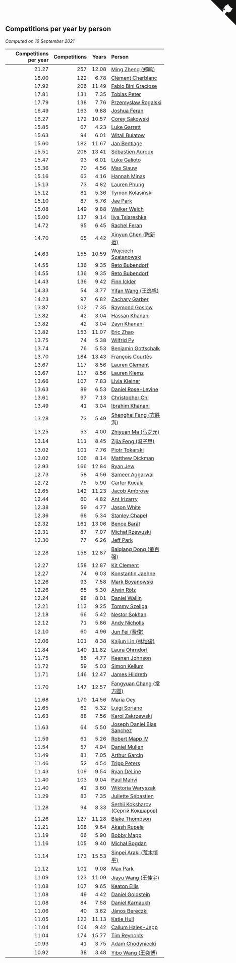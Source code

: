 ## Competitions per year by person

*Computed on 16 September 2021*

| Competitions per year | Competitions | Years | Person |
| ---: | ---: | ---: | :--- |
| 21.27 | 257 | 12.08 | [Ming Zheng (郑鸣)](https://www.worldcubeassociation.org/persons/2009ZHEN11) |
| 18.00 | 122 | 6.78 | [Clément Cherblanc](https://www.worldcubeassociation.org/persons/2014CHER05) |
| 17.92 | 206 | 11.49 | [Fabio Bini Graciose](https://www.worldcubeassociation.org/persons/2010GRAC02) |
| 17.81 | 131 | 7.35 | [Tobias Peter](https://www.worldcubeassociation.org/persons/2014PETE03) |
| 17.79 | 138 | 7.76 | [Przemysław Rogalski](https://www.worldcubeassociation.org/persons/2013ROGA02) |
| 16.49 | 163 | 9.88 | [Joshua Feran](https://www.worldcubeassociation.org/persons/2011FERA01) |
| 16.27 | 172 | 10.57 | [Corey Sakowski](https://www.worldcubeassociation.org/persons/2011SAKO01) |
| 15.85 | 67 | 4.23 | [Luke Garrett](https://www.worldcubeassociation.org/persons/2017GARR05) |
| 15.63 | 94 | 6.01 | [Witali Bułatow](https://www.worldcubeassociation.org/persons/2015BUAT01) |
| 15.60 | 182 | 11.67 | [Jan Bentlage](https://www.worldcubeassociation.org/persons/2010BENT01) |
| 15.51 | 208 | 13.41 | [Sébastien Auroux](https://www.worldcubeassociation.org/persons/2008AURO01) |
| 15.47 | 93 | 6.01 | [Luke Galioto](https://www.worldcubeassociation.org/persons/2015GALI02) |
| 15.36 | 70 | 4.56 | [Max Siauw](https://www.worldcubeassociation.org/persons/2017SIAU02) |
| 15.16 | 63 | 4.16 | [Hannah Minas](https://www.worldcubeassociation.org/persons/2017MINA04) |
| 15.13 | 73 | 4.82 | [Lauren Phung](https://www.worldcubeassociation.org/persons/2016PHUN02) |
| 15.12 | 81 | 5.36 | [Tymon Kolasiński](https://www.worldcubeassociation.org/persons/2016KOLA02) |
| 15.10 | 87 | 5.76 | [Jae Park](https://www.worldcubeassociation.org/persons/2015PARK24) |
| 15.08 | 149 | 9.88 | [Walker Welch](https://www.worldcubeassociation.org/persons/2011WELC01) |
| 15.00 | 137 | 9.14 | [Ilya Tsiareshka](https://www.worldcubeassociation.org/persons/2012TERE01) |
| 14.72 | 95 | 6.45 | [Rachel Feran](https://www.worldcubeassociation.org/persons/2015FERA01) |
| 14.70 | 65 | 4.42 | [Xinyun Chen (陈新运)](https://www.worldcubeassociation.org/persons/2017CHEN36) |
| 14.63 | 155 | 10.59 | [Wojciech Szatanowski](https://www.worldcubeassociation.org/persons/2011SZAT01) |
| 14.55 | 136 | 9.35 | [Reto Bubendorf](https://www.worldcubeassociation.org/persons/2012BUBE01) |
| 14.55 | 136 | 9.35 | [Reto Bubendorf](https://www.worldcubeassociation.org/persons/2012BUBE01) |
| 14.43 | 136 | 9.42 | [Finn Ickler](https://www.worldcubeassociation.org/persons/2012ICKL01) |
| 14.33 | 54 | 3.77 | [Yifan Wang (王逸帆)](https://www.worldcubeassociation.org/persons/2017WANY29) |
| 14.23 | 97 | 6.82 | [Zachary Garber](https://www.worldcubeassociation.org/persons/2014GARB01) |
| 13.87 | 102 | 7.35 | [Raymond Goslow](https://www.worldcubeassociation.org/persons/2014GOSL01) |
| 13.82 | 42 | 3.04 | [Hassan Khanani](https://www.worldcubeassociation.org/persons/2018KHAN26) |
| 13.82 | 42 | 3.04 | [Zayn Khanani](https://www.worldcubeassociation.org/persons/2018KHAN28) |
| 13.82 | 153 | 11.07 | [Eric Zhao](https://www.worldcubeassociation.org/persons/2010ZHAO19) |
| 13.75 | 74 | 5.38 | [Wilfrid Py](https://www.worldcubeassociation.org/persons/2016PYWI01) |
| 13.74 | 76 | 5.53 | [Benjamin Gottschalk](https://www.worldcubeassociation.org/persons/2016GOTT01) |
| 13.70 | 184 | 13.43 | [François Courtès](https://www.worldcubeassociation.org/persons/2008COUR01) |
| 13.67 | 117 | 8.56 | [Lauren Clement](https://www.worldcubeassociation.org/persons/2013KLEM01) |
| 13.67 | 117 | 8.56 | [Lauren Klemz](https://www.worldcubeassociation.org/persons/2013KLEM01) |
| 13.66 | 107 | 7.83 | [Livia Kleiner](https://www.worldcubeassociation.org/persons/2013KLEI03) |
| 13.63 | 89 | 6.53 | [Daniel Rose-Levine](https://www.worldcubeassociation.org/persons/2015ROSE01) |
| 13.61 | 97 | 7.13 | [Christopher Chi](https://www.worldcubeassociation.org/persons/2014CHIC01) |
| 13.49 | 41 | 3.04 | [Ibrahim Khanani](https://www.worldcubeassociation.org/persons/2018KHAN27) |
| 13.28 | 73 | 5.49 | [Shenghai Fang (方胜海)](https://www.worldcubeassociation.org/persons/2016FANG01) |
| 13.25 | 53 | 4.00 | [Zhiyuan Ma (马之元)](https://www.worldcubeassociation.org/persons/2017MAZH04) |
| 13.14 | 111 | 8.45 | [Zijia Feng (冯子甲)](https://www.worldcubeassociation.org/persons/2013FENG02) |
| 13.02 | 101 | 7.76 | [Piotr Tokarski](https://www.worldcubeassociation.org/persons/2013TOKA01) |
| 13.02 | 106 | 8.14 | [Matthew Dickman](https://www.worldcubeassociation.org/persons/2013DICK01) |
| 12.93 | 166 | 12.84 | [Ryan Jew](https://www.worldcubeassociation.org/persons/2008JEWR01) |
| 12.73 | 58 | 4.56 | [Sameer Aggarwal](https://www.worldcubeassociation.org/persons/2017AGGA01) |
| 12.72 | 75 | 5.90 | [Carter Kucala](https://www.worldcubeassociation.org/persons/2015KUCA01) |
| 12.65 | 142 | 11.23 | [Jacob Ambrose](https://www.worldcubeassociation.org/persons/2010AMBR01) |
| 12.44 | 60 | 4.82 | [Ant Irizarry](https://www.worldcubeassociation.org/persons/2016IRIZ02) |
| 12.38 | 59 | 4.77 | [Jason White](https://www.worldcubeassociation.org/persons/2016WHIT16) |
| 12.36 | 66 | 5.34 | [Stanley Chapel](https://www.worldcubeassociation.org/persons/2016CHAP04) |
| 12.32 | 161 | 13.06 | [Bence Barát](https://www.worldcubeassociation.org/persons/2008BARA01) |
| 12.31 | 87 | 7.07 | [Michał Rzewuski](https://www.worldcubeassociation.org/persons/2014RZEW01) |
| 12.30 | 77 | 6.26 | [Jeff Park](https://www.worldcubeassociation.org/persons/2015PARK08) |
| 12.28 | 158 | 12.87 | [Baiqiang Dong (董百强)](https://www.worldcubeassociation.org/persons/2008DONG06) |
| 12.27 | 158 | 12.87 | [Kit Clement](https://www.worldcubeassociation.org/persons/2008CLEM01) |
| 12.27 | 74 | 6.03 | [Konstantin Jaehne](https://www.worldcubeassociation.org/persons/2015JAEH01) |
| 12.26 | 93 | 7.58 | [Mark Boyanowski](https://www.worldcubeassociation.org/persons/2014BOYA01) |
| 12.26 | 65 | 5.30 | [Alwin Rölz](https://www.worldcubeassociation.org/persons/2016ROLZ01) |
| 12.24 | 98 | 8.01 | [Daniel Wallin](https://www.worldcubeassociation.org/persons/2013WALL03) |
| 12.21 | 113 | 9.25 | [Tommy Szeliga](https://www.worldcubeassociation.org/persons/2012SZEL01) |
| 12.18 | 66 | 5.42 | [Nestor Sokhan](https://www.worldcubeassociation.org/persons/2016SOKH01) |
| 12.12 | 71 | 5.86 | [Andy Nicholls](https://www.worldcubeassociation.org/persons/2015NICH04) |
| 12.10 | 60 | 4.96 | [Jun Fei (费俊)](https://www.worldcubeassociation.org/persons/2016FEIJ02) |
| 12.06 | 101 | 8.38 | [Kaijun Lin (林恺俊)](https://www.worldcubeassociation.org/persons/2013LINK01) |
| 11.84 | 140 | 11.82 | [Laura Ohrndorf](https://www.worldcubeassociation.org/persons/2009OHRN01) |
| 11.75 | 56 | 4.77 | [Keenan Johnson](https://www.worldcubeassociation.org/persons/2016JOHN30) |
| 11.72 | 59 | 5.03 | [Simon Kellum](https://www.worldcubeassociation.org/persons/2016KELL12) |
| 11.71 | 146 | 12.47 | [James Hildreth](https://www.worldcubeassociation.org/persons/2009HILD01) |
| 11.70 | 147 | 12.57 | [Fangyuan Chang (常方圆)](https://www.worldcubeassociation.org/persons/2009CHAN04) |
| 11.68 | 170 | 14.56 | [Maria Oey](https://www.worldcubeassociation.org/persons/2007OEYM01) |
| 11.65 | 62 | 5.32 | [Luigi Soriano](https://www.worldcubeassociation.org/persons/2016SORI04) |
| 11.63 | 88 | 7.56 | [Karol Zakrzewski](https://www.worldcubeassociation.org/persons/2014ZAKR01) |
| 11.63 | 64 | 5.50 | [Joseph Daniel Blas Sanchez](https://www.worldcubeassociation.org/persons/2016SANC08) |
| 11.59 | 61 | 5.26 | [Robert Mapp IV](https://www.worldcubeassociation.org/persons/2016IVRO01) |
| 11.54 | 57 | 4.94 | [Daniel Mullen](https://www.worldcubeassociation.org/persons/2016MULL04) |
| 11.49 | 81 | 7.05 | [Arthur Garcin](https://www.worldcubeassociation.org/persons/2014GARC27) |
| 11.46 | 52 | 4.54 | [Tripp Peters](https://www.worldcubeassociation.org/persons/2017PETE04) |
| 11.43 | 109 | 9.54 | [Ryan DeLine](https://www.worldcubeassociation.org/persons/2012DELI01) |
| 11.40 | 103 | 9.04 | [Paul Mahvi](https://www.worldcubeassociation.org/persons/2012MAHV01) |
| 11.40 | 41 | 3.60 | [Wiktoria Waryszak](https://www.worldcubeassociation.org/persons/2018WARY01) |
| 11.29 | 83 | 7.35 | [Juliette Sébastien](https://www.worldcubeassociation.org/persons/2014SEBA01) |
| 11.28 | 94 | 8.33 | [Serhii Koksharov (Сергій Кокшаров)](https://www.worldcubeassociation.org/persons/2013KOKS01) |
| 11.26 | 127 | 11.28 | [Blake Thompson](https://www.worldcubeassociation.org/persons/2010THOM03) |
| 11.21 | 108 | 9.64 | [Akash Rupela](https://www.worldcubeassociation.org/persons/2012RUPE01) |
| 11.19 | 66 | 5.90 | [Bobby Mapp](https://www.worldcubeassociation.org/persons/2015MAPP01) |
| 11.16 | 105 | 9.40 | [Michał Bogdan](https://www.worldcubeassociation.org/persons/2012BOGD01) |
| 11.14 | 173 | 15.53 | [Sinpei Araki (荒木慎平)](https://www.worldcubeassociation.org/persons/2006ARAK01) |
| 11.12 | 101 | 9.08 | [Max Park](https://www.worldcubeassociation.org/persons/2012PARK03) |
| 11.09 | 123 | 11.09 | [Jiayu Wang (王佳宇)](https://www.worldcubeassociation.org/persons/2010WANG53) |
| 11.08 | 107 | 9.65 | [Keaton Ellis](https://www.worldcubeassociation.org/persons/2012ELLI01) |
| 11.08 | 49 | 4.42 | [Daniel Goldstein](https://www.worldcubeassociation.org/persons/2017GOLD01) |
| 11.08 | 84 | 7.58 | [Daniel Karnaukh](https://www.worldcubeassociation.org/persons/2014KARN02) |
| 11.06 | 40 | 3.62 | [János Bereczki](https://www.worldcubeassociation.org/persons/2018BERE01) |
| 11.05 | 123 | 11.13 | [Katie Hull](https://www.worldcubeassociation.org/persons/2010HULL01) |
| 11.04 | 104 | 9.42 | [Callum Hales-Jepp](https://www.worldcubeassociation.org/persons/2012HALE01) |
| 11.04 | 174 | 15.77 | [Tim Reynolds](https://www.worldcubeassociation.org/persons/2005REYN01) |
| 10.93 | 41 | 3.75 | [Adam Chodyniecki](https://www.worldcubeassociation.org/persons/2017CHOD02) |
| 10.92 | 38 | 3.48 | [Yibo Wang (王奕博)](https://www.worldcubeassociation.org/persons/2018WANG39) |


<a href="https://github.com/jonatanklosko/wca_statistics" class="github-corner" aria-label="View source on Github"><svg width="80" height="80" viewBox="0 0 250 250" style="fill:#151513; color:#fff; position: absolute; top: 0; border: 0; right: 0;" aria-hidden="true"><path d="M0,0 L115,115 L130,115 L142,142 L250,250 L250,0 Z"></path><path d="M128.3,109.0 C113.8,99.7 119.0,89.6 119.0,89.6 C122.0,82.7 120.5,78.6 120.5,78.6 C119.2,72.0 123.4,76.3 123.4,76.3 C127.3,80.9 125.5,87.3 125.5,87.3 C122.9,97.6 130.6,101.9 134.4,103.2" fill="currentColor" style="transform-origin: 130px 106px;" class="octo-arm"></path><path d="M115.0,115.0 C114.9,115.1 118.7,116.5 119.8,115.4 L133.7,101.6 C136.9,99.2 139.9,98.4 142.2,98.6 C133.8,88.0 127.5,74.4 143.8,58.0 C148.5,53.4 154.0,51.2 159.7,51.0 C160.3,49.4 163.2,43.6 171.4,40.1 C171.4,40.1 176.1,42.5 178.8,56.2 C183.1,58.6 187.2,61.8 190.9,65.4 C194.5,69.0 197.7,73.2 200.1,77.6 C213.8,80.2 216.3,84.9 216.3,84.9 C212.7,93.1 206.9,96.0 205.4,96.6 C205.1,102.4 203.0,107.8 198.3,112.5 C181.9,128.9 168.3,122.5 157.7,114.1 C157.9,116.9 156.7,120.9 152.7,124.9 L141.0,136.5 C139.8,137.7 141.6,141.9 141.8,141.8 Z" fill="currentColor" class="octo-body"></path></svg></a><style>.github-corner:hover .octo-arm{animation:octocat-wave 560ms ease-in-out}@keyframes octocat-wave{0%,100%{transform:rotate(0)}20%,60%{transform:rotate(-25deg)}40%,80%{transform:rotate(10deg)}}@media (max-width:500px){.github-corner:hover .octo-arm{animation:none}.github-corner .octo-arm{animation:octocat-wave 560ms ease-in-out}}</style>
